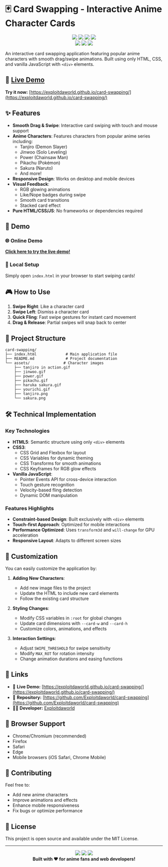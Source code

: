 # 🃏 Card Swapping - Interactive Anime Character Cards

<div align="center">
  <img src="https://img.shields.io/badge/HTML5-E34F26?style=for-the-badge&logo=html5&logoColor=white" />
  <img src="https://img.shields.io/badge/CSS3-1572B6?style=for-the-badge&logo=css3&logoColor=white" />
  <img src="https://img.shields.io/badge/JavaScript-323330?style=for-the-badge&logo=javascript&logoColor=F7DF1E" />
  <img src="https://img.shields.io/badge/Responsive-4285F4?style=for-the-badge&logo=google-chrome&logoColor=white" />
</div>

<div align="center">
  <img src="https://img.shields.io/github/stars/Exploitdaworld/card-swapping?style=social" />
  <img src="https://img.shields.io/github/forks/Exploitdaworld/card-swapping?style=social" />
  <img src="https://img.shields.io/github/watchers/Exploitdaworld/card-swapping?style=social" />
</div>

An interactive card swapping application featuring popular anime characters with smooth drag/swipe animations. Built using only HTML, CSS, and vanilla JavaScript with `<div>` elements.

## 🚀 [Live Demo](https://exploitdaworld.github.io/card-swapping/)

**Try it now:** [https://exploitdaworld.github.io/card-swapping/](https://exploitdaworld.github.io/card-swapping/)

## ✨ Features

- **Smooth Drag & Swipe**: Interactive card swiping with touch and mouse support
- **Anime Characters**: Features characters from popular anime series including:
  - Tanjiro (Demon Slayer)
  - Jinwoo (Solo Leveling)
  - Power (Chainsaw Man)
  - Pikachu (Pokémon)
  - Sakura (Naruto)
  - And more!
- **Responsive Design**: Works on desktop and mobile devices
- **Visual Feedback**: 
  - RGB glowing animations
  - Like/Nope badges during swipe
  - Smooth card transitions
  - Stacked card effect
- **Pure HTML/CSS/JS**: No frameworks or dependencies required

## 🚀 Demo

### 🌐 Online Demo
**[Click here to try the live demo!](https://exploitdaworld.github.io/card-swapping/)**

### 🔧 Local Setup
Simply open `index.html` in your browser to start swiping cards!

## 🎮 How to Use

1. **Swipe Right**: Like a character card
2. **Swipe Left**: Dismiss a character card
3. **Quick Fling**: Fast swipe gestures for instant card movement
4. **Drag & Release**: Partial swipes will snap back to center

## 📁 Project Structure

```
card-swapping/
├── index.html             # Main application file
├── README.md              # Project documentation
└── assets/               # Character images
    ├── tanjiro in action.gif
    ├── jinwoo.gif
    ├── power.gif
    ├── pikachu.gif
    ├── haruka sakura.gif
    ├── yourichi.gif
    ├── tanjiro.png
    └── sakura.png
```

## 🛠️ Technical Implementation

### Key Technologies
- **HTML5**: Semantic structure using only `<div>` elements
- **CSS3**: 
  - CSS Grid and Flexbox for layout
  - CSS Variables for dynamic theming
  - CSS Transforms for smooth animations
  - CSS Keyframes for RGB glow effects
- **Vanilla JavaScript**:
  - Pointer Events API for cross-device interaction
  - Touch gesture recognition
  - Velocity-based fling detection
  - Dynamic DOM manipulation

### Features Highlights
- **Constraint-based Design**: Built exclusively with `<div>` elements
- **Touch-first Approach**: Optimized for mobile interactions
- **Performance Optimized**: Uses `transform3d` and `will-change` for GPU acceleration
- **Responsive Layout**: Adapts to different screen sizes

## 🎨 Customization

You can easily customize the application by:

1. **Adding New Characters**: 
   - Add new image files to the project
   - Update the HTML to include new card elements
   - Follow the existing card structure

2. **Styling Changes**:
   - Modify CSS variables in `:root` for global changes
   - Update card dimensions with `--card-w` and `--card-h`
   - Customize colors, animations, and effects

3. **Interaction Settings**:
   - Adjust `SWIPE_THRESHOLD` for swipe sensitivity
   - Modify `MAX_ROT` for rotation intensity
   - Change animation durations and easing functions

## 🌟 Links

- 🚀 **Live Demo:** [https://exploitdaworld.github.io/card-swapping/](https://exploitdaworld.github.io/card-swapping/)
- 📂 **Repository:** [https://github.com/Exploitdaworld/card-swapping](https://github.com/Exploitdaworld/card-swapping)
- 👨‍💻 **Developer:** [Exploitdaworld](https://github.com/Exploitdaworld)

## 📱 Browser Support

- Chrome/Chromium (recommended)
- Firefox
- Safari
- Edge
- Mobile browsers (iOS Safari, Chrome Mobile)

## 🤝 Contributing

Feel free to:
- Add new anime characters
- Improve animations and effects
- Enhance mobile responsiveness
- Fix bugs or optimize performance

## 📄 License

This project is open source and available under the MIT License.

---

<div align="center">
  <img src="https://img.shields.io/badge/Made%20with-❤️-red?style=for-the-badge" />
  <img src="https://img.shields.io/badge/For-Anime%20Fans-FF69B4?style=for-the-badge" />
  <img src="https://img.shields.io/badge/By-Web%20Developers-00D4AA?style=for-the-badge" />
</div>

<div align="center">
  <strong>Built with ❤️ for anime fans and web developers!</strong>
</div>
